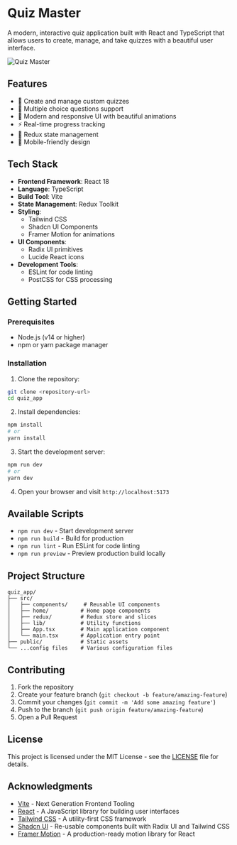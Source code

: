 # Quiz Master

A modern, interactive quiz application built with React and TypeScript that allows users to create, manage, and take quizzes with a beautiful user interface.

![Quiz Master](./public/quiz-preview.png)

## Features

- 🎯 Create and manage custom quizzes
- 📝 Multiple choice questions support
- 🎨 Modern and responsive UI with beautiful animations
- ⚡ Real-time progress tracking
- 🔄 Redux state management
- 📱 Mobile-friendly design

## Tech Stack

- **Frontend Framework**: React 18
- **Language**: TypeScript
- **Build Tool**: Vite
- **State Management**: Redux Toolkit
- **Styling**: 
  - Tailwind CSS
  - Shadcn UI Components
  - Framer Motion for animations
- **UI Components**:
  - Radix UI primitives
  - Lucide React icons
- **Development Tools**:
  - ESLint for code linting
  - PostCSS for CSS processing

## Getting Started

### Prerequisites

- Node.js (v14 or higher)
- npm or yarn package manager

### Installation

1. Clone the repository:
```bash
git clone <repository-url>
cd quiz_app
```

2. Install dependencies:
```bash
npm install
# or
yarn install
```

3. Start the development server:
```bash
npm run dev
# or
yarn dev
```

4. Open your browser and visit `http://localhost:5173`

## Available Scripts

- `npm run dev` - Start development server
- `npm run build` - Build for production
- `npm run lint` - Run ESLint for code linting
- `npm run preview` - Preview production build locally

## Project Structure

```
quiz_app/
├── src/
│   ├── components/     # Reusable UI components
│   ├── home/          # Home page components
│   ├── redux/         # Redux store and slices
│   ├── lib/           # Utility functions
│   ├── App.tsx        # Main application component
│   └── main.tsx       # Application entry point
├── public/            # Static assets
└── ...config files    # Various configuration files
```

## Contributing

1. Fork the repository
2. Create your feature branch (`git checkout -b feature/amazing-feature`)
3. Commit your changes (`git commit -m 'Add some amazing feature'`)
4. Push to the branch (`git push origin feature/amazing-feature`)
5. Open a Pull Request

## License

This project is licensed under the MIT License - see the [LICENSE](LICENSE) file for details.

## Acknowledgments

- [Vite](https://vitejs.dev/) - Next Generation Frontend Tooling
- [React](https://reactjs.org/) - A JavaScript library for building user interfaces
- [Tailwind CSS](https://tailwindcss.com/) - A utility-first CSS framework
- [Shadcn UI](https://ui.shadcn.com/) - Re-usable components built with Radix UI and Tailwind CSS
- [Framer Motion](https://www.framer.com/motion/) - A production-ready motion library for React
